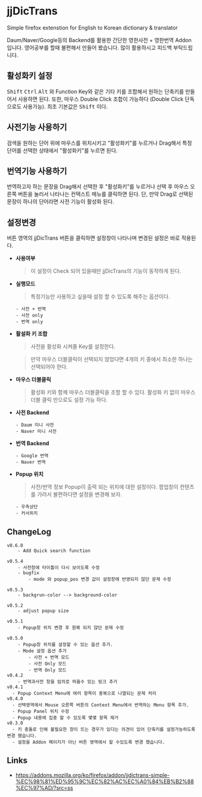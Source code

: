 # jjDicTrans
Simple firefox extenstion for English to Korean dictionary &amp; translator

Daum/Naver/Google등의 Backend를 활용한 간단한 영한사전 + 영한번역 Addon 입니다.
영어공부를 할때 불편해서 만들어 봤습니다. 많이 활용하시고 피드백 부탁드립니다.

## 활성화키 설정
<kbd>Shift</kbd> <kbd>Ctrl</kbd> <kbd>Alt</kbd> 와 Function Key와 같은 기타 키를 조합해서 원하는 단축키를 만들어서 사용하면 된다. 또한, 마우스 Double Click 조합이 가능하다 (Double Click 단독으로도 사용가능). 최초 기본값은 <kbd>Shift</kbd> 이다.

## 사전기능 사용하기
검색을 원하는 단어 위에 마우스를 위치시키고 "활성화키"를 누르거나 Drag해서 특정 단어를 선택한 상태에서  "활성화키"를 누르면 된다.

## 번역기능 사용하기
번역하고자 하는 문장을 Drag해서 선택한 후 "활성화키"를 누르거나 선택 후 마우스 오른쪽 버튼을 눌러서 나타나는 컨택스트 메뉴를 클릭하면 된다. 단, 만약 Drag로 선택된 문장이 하나의 단어라면 사전 기능이 활성화 된다.

## 설정변경
버튼 영역의 jjDicTrans 버튼을 클릭하면 설정창이 나타나며 변경된 설정은 바로 적용된다.

* **사용여부**

	> 이 설정이 Check 되어 있을때만 jjDicTrans의 기능이 동작하게 된다.

* **실행모드**

	> 특정기능만 사용하고 싶을때 설정 할 수 있도록 해주는 옵션이다.

	```
	- 사전 + 번역
	- 사전 only
	- 번역 only
	```

* **활설화 키 조합**

	> 사전을 활성화 시켜줄 Key를 설정한다.

	> 만약 마우스 더블클릭이 선택되지 않았다면 4개의 키 중에서 최소한 하나는 선택되어야 한다.

* **마우스 더블클릭**

	> 활성화 키와 함께 마우스 더블클릭을 조할 할 수 있다. 활성화 키 없이 마우스 더블 클릭 만으로도 설정 가능 하다.

* **사전 Backend**

	```
	- Daum 미니 사전
	- Naver 미니 사전
	```
* **번역 Backend**

	```
	- Google 번역
	- Naver 번역
	```

* **Popup 위치**

	> 사전/번역 정보 Popup이 출력 되는 위치에 대한 설정이다. 팜업창이 컨텐츠를 가려서 불편하다면 설정을 변경해 보자.

	```
	- 우측상단
	- 커서위치
	```


## ChangeLog
```
v0.6.0
	- Add Quick search function

v0.5.4
	- 사전창에 타이틀이 다시 보이도록 수정
	- bugfix
		- mode 와 popup_pos 변경 값이 설정창에 반영되지 않던 문제 수정

v0.5.3
	- backgrun-color --> background-color

v0.5.2
	- adjust popup size

v0.5.1
	- Popup창 위치 변경 후 원복 되지 않던 문제 수정

v0.5.0
	- Popup창 위치를 설정할 수 있는 옵션 추가.
	- Mode 설정 옵션 추가
		- 사전 + 번역 모드
		- 사전 Only 모드
		- 번역 Only 모드
v0.4.2
	- 번역과사전 창을 임의로 띄울수 있는 링크 추가
v0.4.1
  - Popup Context Menu에 여러 항목이 중복으로 나열되는 문제 처리
v0.4.0
  - 선택영역에서 Mouse 오른쪽 버튼의 Context Menu에서 번역하는 Menu 항목 추가.
  - Popup Panel 위치 수정
  - Popup 내용에 집중 할 수 있도록 몇몇 항목 제거
v0.3.0
  - 키 충돌로 인해 불필요한 창이 뜨는 경우가 있다는 의견이 있어 단축키를 설정가능하도록 변경 했습니다.
  - 설정을 Addon 페이지가 아닌 버튼 영역에서 할 수있도록 변경 했습니다.
```

## Links
  * https://addons.mozilla.org/ko/firefox/addon/jjdictrans-simple-%EC%98%81%ED%95%9C%EC%82%AC%EC%A0%84%EB%B2%88%EC%97%AD/?src=ss
